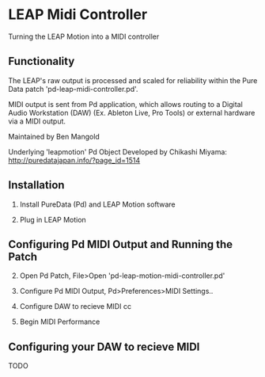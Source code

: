 # LEAP Midi Controller

Turning the LEAP Motion into a MIDI controller

## Functionality

The LEAP's raw output is processed and scaled for reliability within the Pure Data patch 'pd-leap-midi-controller.pd'.

MIDI output is sent from Pd application, which allows routing to a Digital Audio Workstation (DAW) (Ex. Ableton Live, Pro Tools) or external hardware via a MIDI output.

Maintained by Ben Mangold

Underlying 'leapmotion' Pd Object Developed by Chikashi Miyama: http://puredatajapan.info/?page_id=1514

## Installation 

1) Install PureData (Pd) and LEAP Motion software

2) Plug in LEAP Motion

## Configuring Pd MIDI Output and Running the Patch

2) Open Pd Patch, File>Open 'pd-leap-motion-midi-controller.pd' 

3) Configure Pd MIDI Output, Pd>Preferences>MIDI Settings..

4) Configure DAW to recieve MIDI cc

5) Begin MIDI Performance

## Configuring your DAW to recieve MIDI

TODO